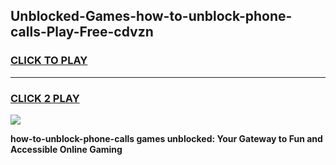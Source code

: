
## Unblocked-Games-how-to-unblock-phone-calls-Play-Free-cdvzn
<h3>
<a href="https://premium76.site?title=how-to-unblock-phone-calls&ref=23A">CLICK TO PLAY</a></h3>
<hr>

<h3>
<a href="https://premium76.site?title=how-to-unblock-phone-calls&ref=23A">CLICK 2 PLAY</a>
  
</h3>

<a href="https://premium76.site?title=how-to-unblock-phone-calls&ref=23A"><img src="https://clearcache.store/games.png"></a>


**how-to-unblock-phone-calls games unblocked: Your Gateway to Fun and Accessible Online Gaming**
